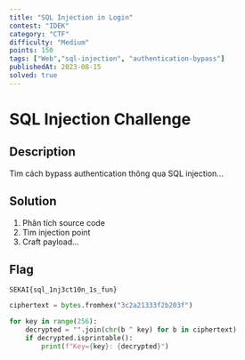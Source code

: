 ```yaml
---
title: "SQL Injection in Login"
contest: "IDEK"
category: "CTF"
difficulty: "Medium"
points: 150
tags: ["Web","sql-injection", "authentication-bypass"]
publishedAt: 2023-08-15
solved: true
---
```


# SQL Injection Challenge

## Description
Tìm cách bypass authentication thông qua SQL injection...

## Solution
1. Phân tích source code
2. Tìm injection point
3. Craft payload...

## Flag
`SEKAI{sql_1nj3ct10n_1s_fun}`


```python
ciphertext = bytes.fromhex("3c2a21333f2b203f")

for key in range(256):
    decrypted = "".join(chr(b ^ key) for b in ciphertext)
    if decrypted.isprintable():
        print(f"Key={key}: {decrypted}")
```